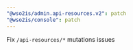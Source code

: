 ```yaml
---
"@wso2is/admin.api-resources.v2": patch
"@wso2is/console": patch
---
```


Fix `/api-resources/*` mutations issues
